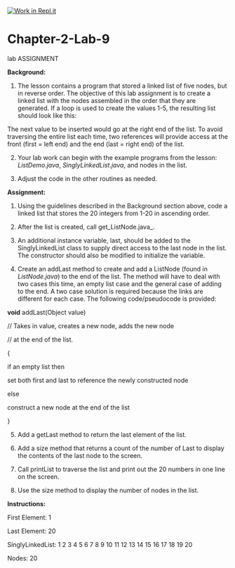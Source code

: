 [![Work in Repl.it](https://classroom.github.com/assets/work-in-replit-14baed9a392b3a25080506f3b7b6d57f295ec2978f6f33ec97e36a161684cbe9.svg)](https://classroom.github.com/online_ide?assignment_repo_id=4530777&assignment_repo_type=AssignmentRepo)
# Chapter-2-Lab-9

lab ASSIGNMENT 

**Background:**

1. The lesson contains a program that stored a linked list of five nodes, but in reverse order. The objective of this lab assignment is to create a linked list with the nodes assembled in the order that they are generated. If a loop is used to create the values 1-5, the resulting list should look like this:

 

  

The next value to be inserted would go at the right end of the list. To avoid traversing the entire list each time, two references will provide access at the front (first = left end) and the end (last = right end) of the list.

2. Your lab work can begin with the example programs from the lesson: _ListDemo.java_, _SinglyLinkedList.java_, and nodes in the list.

7. Adjust the code in the other routines as needed.

  

**Assignment:**

1. Using the guidelines described in the Background section above, code a linked list that stores the 20 integers from 1-20 in ascending order.

2. After the list is created, call get_ListNode.java_.

3. An additional instance variable, last, should be added to the SinglyLinkedList class to supply direct access to the last node in the list. The constructor should also be modified to initialize the variable.

4. Create an addLast method to create and add a ListNode (found in _ListNode.java_) to the end of the list. The method will have to deal with two cases this time, an empty list case and the general case of adding to the end. A two case solution is required because the links are different for each case. The following code/pseudocode is provided:

**void** addLast(Object value)

// Takes in value, creates a new node, adds the new node

// at the end of the list.

{

if an empty list then

 set both first and last to reference the newly constructed node

else

 construct a new node at the end of the list

}

5. Add a getLast method to return the last element of the list.

6. Add a size method that returns a count of the number of Last to display the contents of the last node to the screen.

3. Call printList to traverse the list and print out the 20 numbers in one line on the screen.

4. Use the size method to display the number of nodes in the list.

**Instructions:**


First Element: 1

Last Element: 20

SinglyLinkedList: 1 2 3 4 5 6 7 8 9 10 11 12 13 14 15 16 17 18 19 20

Nodes: 20
